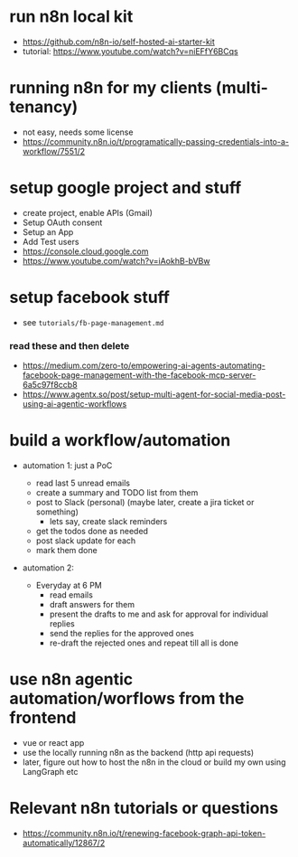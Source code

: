 # run n8n local kit

- https://github.com/n8n-io/self-hosted-ai-starter-kit
- tutorial: https://www.youtube.com/watch?v=niEFfY6BCqs

# running n8n for my clients (multi-tenancy)

- not easy, needs some license
- https://community.n8n.io/t/programatically-passing-credentials-into-a-workflow/7551/2

# setup google project and stuff

- create project, enable APIs (Gmail)
- Setup OAuth consent
- Setup an App
- Add Test users
- https://console.cloud.google.com
- https://www.youtube.com/watch?v=iAokhB-bVBw

# setup facebook stuff

- see `tutorials/fb-page-management.md`

### read these and then delete

- https://medium.com/zero-to/empowering-ai-agents-automating-facebook-page-management-with-the-facebook-mcp-server-6a5c97f8ccb8
- https://www.agentx.so/post/setup-multi-agent-for-social-media-post-using-ai-agentic-workflows

# build a workflow/automation

- automation 1: just a PoC

  - read last 5 unread emails
  - create a summary and TODO list from them
  - post to Slack (personal) (maybe later, create a jira ticket or something)
    - lets say, create slack reminders
  - get the todos done as needed
  - post slack update for each
  - mark them done

- automation 2:
  - Everyday at 6 PM
    - read emails
    - draft answers for them
    - present the drafts to me and ask for approval for individual replies
    - send the replies for the approved ones
    - re-draft the rejected ones and repeat till all is done

# use n8n agentic automation/worflows from the frontend

- vue or react app
- use the locally running n8n as the backend (http api requests)
- later, figure out how to host the n8n in the cloud or build my own using LangGraph etc

# Relevant n8n tutorials or questions

- https://community.n8n.io/t/renewing-facebook-graph-api-token-automatically/12867/2
